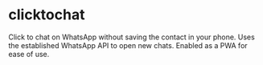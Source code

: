 # clicktochat
Click to chat on WhatsApp without saving the contact in your phone. Uses the established WhatsApp API to open new chats. Enabled as a PWA for ease of use. 
